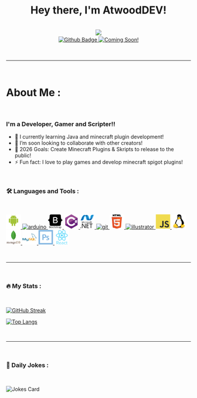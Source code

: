 <h1 align="center">
  Hey there, I'm AtwoodDEV!
</h1>

<br />

<div id="header" align="center">
  <img src="https://media.giphy.com/media/v1.Y2lkPTc5MGI3NjExMTczNTIxZDA5MGZjOWNkOWE4ZTcyMTYyMGE2NmVhMWVhMDM5YjBhYyZjdD1n/u7AbendNk6qQ6P2zMb/giphy.gif" width="350"/>
</div>

<div id="badges" align="center">
  <a href="https://github.com/AtwoodDEV">
    <img src="https://img.shields.io/badge/Github-blue?style=for-the-badge&logo=github&logoColor=white" alt="Github Badge"/>
  </a>
  <a href="https://github.com/AtwoodDEV">
    <img src="https://img.shields.io/badge/YouTube-red?style=for-the-badge&logo=youtube&logoColor=white" alt="Coming Soon!"/>
  </a>
</div>

<div id="bades2" align="center">
  <img src="https://komarev.com/ghpvc/?username=atwooddev&style=flat-square&color=blue" alt=""/>
</div>

<br />

---

<br />

# About Me :

<br />

### I'm a Developer, Gamer and Scripter!!
- 🌱 I currently learning Java and minecraft plugin development!
- 👯 I’m soon looking to collaborate with other creators!
- 🥅 2026 Goals: Create Minecraft Plugins & Skripts to release to the public!
- ⚡ Fun fact: I love to play games and develop minecraft spigot plugins!

<br />

### :hammer_and_wrench: Languages and Tools :

<br />

<p align="left"> <a href="https://developer.android.com" target="_blank" rel="noreferrer"> <img src="https://raw.githubusercontent.com/devicons/devicon/master/icons/android/android-original-wordmark.svg" alt="android" width="40" height="40"/> </a> <a href="https://www.arduino.cc/" target="_blank" rel="noreferrer"> <img src="https://cdn.worldvectorlogo.com/logos/arduino-1.svg" alt="arduino" width="40" height="40"/> </a> <a href="https://getbootstrap.com" target="_blank" rel="noreferrer"> <img src="https://raw.githubusercontent.com/devicons/devicon/master/icons/bootstrap/bootstrap-plain-wordmark.svg" alt="bootstrap" width="40" height="40"/> </a> <a href="https://www.w3schools.com/cs/" target="_blank" rel="noreferrer"> <img src="https://raw.githubusercontent.com/devicons/devicon/master/icons/csharp/csharp-original.svg" alt="csharp" width="40" height="40"/> </a> <a href="https://dotnet.microsoft.com/" target="_blank" rel="noreferrer"> <img src="https://raw.githubusercontent.com/devicons/devicon/master/icons/dot-net/dot-net-original-wordmark.svg" alt="dotnet" width="40" height="40"/> </a> <a href="https://git-scm.com/" target="_blank" rel="noreferrer"> <img src="https://www.vectorlogo.zone/logos/git-scm/git-scm-icon.svg" alt="git" width="40" height="40"/> </a> <a href="https://www.w3.org/html/" target="_blank" rel="noreferrer"> <img src="https://raw.githubusercontent.com/devicons/devicon/master/icons/html5/html5-original-wordmark.svg" alt="html5" width="40" height="40"/> </a> <a href="https://www.adobe.com/in/products/illustrator.html" target="_blank" rel="noreferrer"> <img src="https://www.vectorlogo.zone/logos/adobe_illustrator/adobe_illustrator-icon.svg" alt="illustrator" width="40" height="40"/> </a> <a href="https://developer.mozilla.org/en-US/docs/Web/JavaScript" target="_blank" rel="noreferrer"> <img src="https://raw.githubusercontent.com/devicons/devicon/master/icons/javascript/javascript-original.svg" alt="javascript" width="40" height="40"/> </a> <a href="https://www.linux.org/" target="_blank" rel="noreferrer"> <img src="https://raw.githubusercontent.com/devicons/devicon/master/icons/linux/linux-original.svg" alt="linux" width="40" height="40"/> </a> <a href="https://www.mongodb.com/" target="_blank" rel="noreferrer"> <img src="https://raw.githubusercontent.com/devicons/devicon/master/icons/mongodb/mongodb-original-wordmark.svg" alt="mongodb" width="40" height="40"/> </a> <a href="https://www.mysql.com/" target="_blank" rel="noreferrer"> <img src="https://raw.githubusercontent.com/devicons/devicon/master/icons/mysql/mysql-original-wordmark.svg" alt="mysql" width="40" height="40"/> </a> <a href="https://www.photoshop.com/en" target="_blank" rel="noreferrer"> <img src="https://raw.githubusercontent.com/devicons/devicon/master/icons/photoshop/photoshop-line.svg" alt="photoshop" width="40" height="40"/> </a> <a href="https://reactjs.org/" target="_blank" rel="noreferrer"> <img src="https://raw.githubusercontent.com/devicons/devicon/master/icons/react/react-original-wordmark.svg" alt="react" width="40" height="40"/> </a> </p>

<br />

---

<br />

### :fire: My Stats :

<br />

[![GitHub Streak](https://streak-stats.demolab.com?user=AtwoodDEV&theme=dark&date_format=M%20j%5B%2C%20Y%5D)](https://github.com/atwooddev/)

[![Top Langs](https://github-readme-stats.vercel.app/api/top-langs/?username=atwooddev&layout=compact&theme=vision-friendly-dark)](https://github.com/atwooddev/)

<br />

---

<br />

### :clown_face: Daily Jokes :

<br />

![Jokes Card](https://readme-jokes.vercel.app/api?theme=monokai&qColor=%23944bcc&aColor=%23bbdb51)
